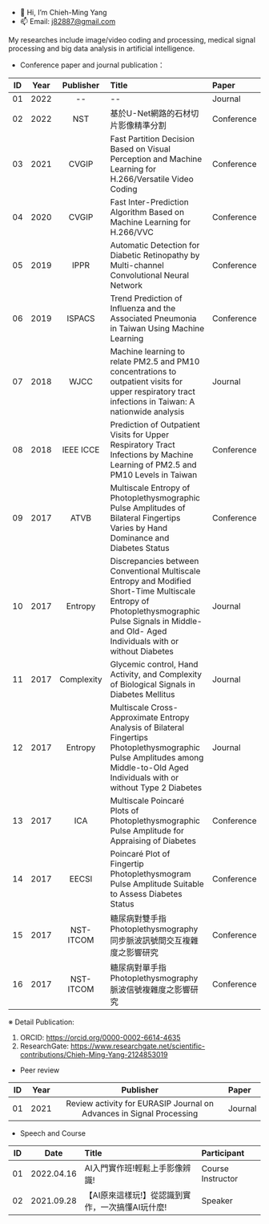 - 👋 Hi, I’m Chieh-Ming Yang
- 📫 Email: j82887@gmail.com

My researches include image/video coding and processing, medical signal processing and big data analysis in artificial intelligence.
- Conference paper and journal publication：

| ID | Year | Publisher | Title | Paper |
| :----: | :----: | :----: | :---- | :---- | 
| 01 | 2022 | -- | -- | Journal |
| 02 | 2022 | NST | 基於U-Net網路的石材切片影像精準分割 | Conference |
| 03 | 2021 | CVGIP | Fast Partition Decision Based on Visual Perception and Machine Learning for H.266/Versatile Video Coding | Conference |
| 04 | 2020 | CVGIP | Fast Inter-Prediction Algorithm Based on Machine Learning for H.266/VVC | Conference |
| 05 | 2019 | IPPR | Automatic Detection for Diabetic Retinopathy by Multi-channel Convolutional Neural Network | Conference |
| 06 | 2019 | ISPACS | Trend Prediction of Influenza and the Associated Pneumonia in Taiwan Using Machine Learning | Conference |
| 07 | 2018 | WJCC | Machine learning to relate PM2.5 and PM10 concentrations to outpatient visits for upper respiratory tract infections in Taiwan: A nationwide analysis | Journal |
| 08 | 2018 | IEEE ICCE | Prediction of Outpatient Visits for Upper Respiratory Tract Infections by Machine Learning of PM2.5 and PM10 Levels in Taiwan | Conference |
| 09 | 2017 | ATVB | Multiscale Entropy of Photoplethysmographic Pulse Amplitudes of Bilateral Fingertips Varies by Hand Dominance and Diabetes Status | Conference |
| 10 | 2017 | Entropy | Discrepancies between Conventional Multiscale Entropy and Modified Short-Time Multiscale Entropy of Photoplethysmographic Pulse Signals in Middle- and Old- Aged Individuals with or without Diabetes | Journal |
| 11 | 2017 | Complexity | Glycemic control, Hand Activity, and Complexity of Biological Signals in Diabetes Mellitus | Journal |
| 12 | 2017 | Entropy | Multiscale Cross-Approximate Entropy Analysis of Bilateral Fingertips Photoplethysmographic Pulse Amplitudes among Middle-to-Old Aged Individuals with or without Type 2 Diabetes | Journal |
| 13 | 2017 | ICA | Multiscale Poincaré Plots of Photoplethysmographic Pulse Amplitude for Appraising of Diabetes | Conference |
| 14 | 2017 | EECSI | Poincaré Plot of Fingertip Photoplethysmogram Pulse Amplitude Suitable to Assess Diabetes Status | Conference |
| 15 | 2017 | NST-ITCOM | 糖尿病對雙手指Photoplethysmography同步脈波訊號間交互複雜度之影響研究 | Conference |
| 16 | 2017 | NST-ITCOM | 糖尿病對單手指Photoplethysmography脈波信號複雜度之影響研究 | Conference |

※ Detail Publication: 
1. ORCID: https://orcid.org/0000-0002-6614-4635
2. ResearchGate: https://www.researchgate.net/scientific-contributions/Chieh-Ming-Yang-2124853019

- Peer review

| ID | Year | Publisher | Paper |
| :----: | :----: | :----: | :---- | 
| 01 | 2021 | Review activity for EURASIP Journal on Advances in Signal Processing | Journal |

- Speech and Course

| ID | Date | Title | Participant |
| :----: | :----: | :---- | :---- | 
| 01 | 2022.04.16 | AI入門實作班!輕鬆上手影像辨識! | Course Instructor |
| 02 | 2021.09.28 | 【AI原來這樣玩!】從認識到實作，一次搞懂AI玩什麼! | Speaker |


